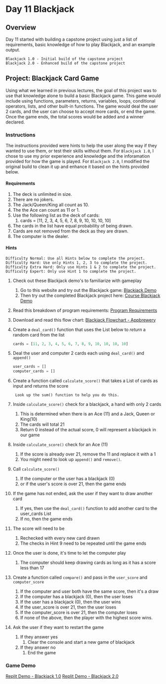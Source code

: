 # Day 11 Blackjack

## Overview

Day 11 started with building a capstone project using just a list of requirements, basic knowledge of how to play Blackjack, and an example output.

    Blackjack 1.0 - Initial build of the capstone project
    Blackjack 2.0 - Enhanced build of the capstone project

## Project: Blackjack Card Game

Using what we learned in previous lectures, the goal of this project was to use that knowledge alone to build a basic Blackjack game. This game would include using functions, parameters, returns, variables, loops, conditional operators, lists, and other built-in functions. The game would deal the user 2 cards, and the user can choose to accept more cards, or end the game. Once the game ends, the total scores would be added and a winner declared.

### Instructions

The instructions provided were hints to help the user along the way if they wanted to use them, or test their skills without them. For `Blackjack 1.0`, I chose to use my prior experience and knowledge and the inforamation provided for how the game is played. For `Blackjack 2.0`, I modified the original build to clean it up and enhance it based on the hints provided below.

#### Requirements

1. The deck is unlimited in size.
2. There are no jokers.
3. The Jack/Queen/King all count as 10.
4. The the Ace can count as 11 or 1.
5. Use the following list as the deck of cards:
   1. cards = [11, 2, 3, 4, 5, 6, 7, 8, 9, 10, 10, 10, 10]
6. The cards in the list have equal probability of being drawn.
7. Cards are not removed from the deck as they are drawn.
8. The computer is the dealer.

#### Hints

    Difficulty Normal: Use all Hints below to complete the project.
    Difficulty Hard: Use only Hints 1, 2, 3 to complete the project.
    Difficulty Extra Hard: Only use Hints 1 & 2 to complete the project.
    Difficulty Expert: Only use Hint 1 to complete the project.

1. Check out these Blackjack demo's to familiarize with gameplay
   1. Go to this website and try out the Blackjack game: [Blackjack Demo](https://games.washingtonpost.com/games/blackjack/)
   2. Then try out the completed Blackjack project here: [Course Blackjack Demo](http://blackjack-final.appbrewery.repl.run)

2. Read this breakdown of program requirements: [Program Requirements](http://listmoz.com/view/6h34DJpvJBFVRlZfJvxF)

3. Download and read this flow chart: [Blackjack Flowchart - Appbrewery](https://drive.google.com/uc?export=download&id=1rDkiHCrhaf9eX7u7yjM1qwSuyEk-rPnt)

4. Create a `deal_card()` function that uses the List below to *return* a random card from the list

    ```python
    cards = [11, 2, 3, 4, 5, 6, 7, 8, 9, 10, 10, 10, 10]
    ```

5. Deal the user and computer 2 cards each using `deal_card()` and `append()`

    ```python
    user_cards = []
    computer_cards = []
    ```

6. Create a function called `calculate_score()` that takes a List of cards as input and returns the score

        Look up the sum() function to help you do this.

7. Inside `calculate_score()` check for a blackjack, a hand with only 2 cards
   1. This is determined when there is an Ace (11) and a Jack, Queen or King(10)
   2. The cards will total 21
   3. Return 0 instead of the actual score, 0 will represent a blackjack in our game

8. Inside `calculate_score()` check for an Ace (11)
   1. If the score is already over 21, remove the 11 and replace it with a 1
   2. You might need to look up `append()` and `remove()`.

9. Call `calculate_score()`
   1. If the computer or the user has a blackjack (0)
   2. or if the user's score is over 21, then the game ends

10. If the game has not ended, ask the user if they want to draw another card
    1. If yes, then use the `deal_card()` function to add another card to the user_cards List
    2. If no, then the game ends

11. The score will need to be
    1. Rechecked with every new card drawn
    2. The checks in Hint 9 need to be repeated until the game ends

12. Once the user is done, it's time to let the computer play
    1. The computer should keep drawing cards as long as it has a score less than 17

13. Create a function called `compare()` and pass in the `user_score` and `computer_score`
    1. If the computer and user both have the same score, then it's a draw
    2. If the computer has a blackjack (0), then the user loses
    3. If the user has a blackjack (0), then the user wins
    4. If the user_score is over 21, then the user loses
    5. If the computer_score is over 21, then the computer loses
    6. If none of the above, then the player with the highest score wins.

14. Ask the user if they want to restart the game
    1. If they answer yes
       1. Clear the console and start a new game of blackjack
    2. If they answer no
       1. End the game

### Game Demo

[Replit Demo - Blackjack 1.0](https://replit.com/@EoghyUnscripted/Blackjack-10)
[Replit Demo - Blackjack 2.0](https://replit.com/@EoghyUnscripted/Blackjack-20)
